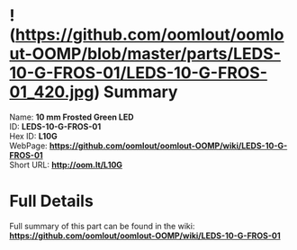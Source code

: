 
!(https://github.com/oomlout/oomlout-OOMP/blob/master/parts/LEDS-10-G-FROS-01/LEDS-10-G-FROS-01_420.jpg)
Summary
=================
  
Name: __10 mm Frosted Green LED__    
ID: __LEDS-10-G-FROS-01__   
Hex ID: __L10G__   
WebPage: __https://github.com/oomlout/oomlout-OOMP/wiki/LEDS-10-G-FROS-01__   
Short URL: __http://oom.lt/L10G__   

Full Details
==========================
Full summary of this part can be found in the wiki:   
__https://github.com/oomlout/oomlout-OOMP/wiki/LEDS-10-G-FROS-01__    

